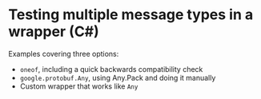 # Testing multiple message types in a wrapper (C#) 

Examples covering three options:

* `oneof`, including a quick backwards compatibility check
* `google.protobuf.Any`, using Any.Pack and doing it manually
* Custom wrapper that works like `Any`

